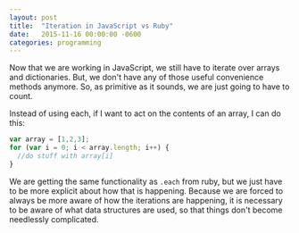 ```yaml
---
layout: post
title:  "Iteration in JavaScript vs Ruby"
date:   2015-11-16 00:00:00 -0600
categories: programming
---
```


Now that we are working in JavaScript, we still have to iterate over arrays and dictionaries. But, we don't have any of those useful convenience methods anymore. So, as primitive as it sounds, we are just going to have to count.

Instead of using each, if I want to act on the contents of an array, I can do this:

```javascript
var array = [1,2,3];
for (var i = 0; i < array.length; i++) {
  //do stuff with array[i]
}
```

We are getting the same functionality as `.each` from ruby, but we just have to be more explicit about how that is happening. Because we are forced to always be more aware of how the iterations are happening, it is necessary to be aware of what data structures are used, so that things don't become needlessly complicated.

